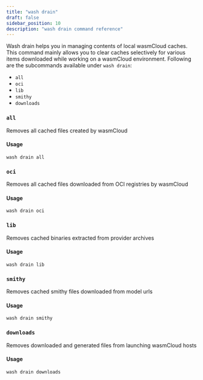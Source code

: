 ```yaml
---
title: "wash drain"
draft: false
sidebar_position: 10
description: "wash drain command reference"
--- 
```


Wash drain helps you in managing contents of local wasmCloud caches. This command mainly allows you to clear caches selectively for various items downloaded while working on a wasmCloud environment. Following are the subcommands available under `wash drain`:

- `all`
- `oci`
- `lib`
- `smithy`
- `downloads`

### `all`
Removes all cached files created by wasmCloud

#### Usage
```
wash drain all
```

### `oci`
Removes all cached files downloaded from OCI registries by wasmCloud

#### Usage
```
wash drain oci
```

### `lib`
Removes cached binaries extracted from provider archives

#### Usage
```
wash drain lib
```

### `smithy`
Removes cached smithy files downloaded from model urls

#### Usage
```
wash drain smithy
```

### `downloads`
Removes downloaded and generated files from launching wasmCloud hosts

#### Usage
```
wash drain downloads
```